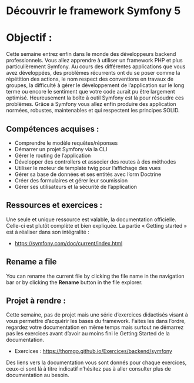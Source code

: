 
# Découvrir le framework Symfony 5

# Objectif :

Cette semaine entrez enfin dans le monde des développeurs backend professionnels. Vous allez apprendre à utiliser un framework PHP et plus particulièrement Symfony. Au cours des différentes applications que vous avez développées, des problèmes récurrents ont du se poser comme la répétition des actions, le nom respect des conventions en travaux de groupes, la difficulté à gérer le développement de l’application sur le long terme ou encore le sentiment que votre code aurait pu être largement optimisé. Heureusement la boîte à outil Symfony est là pour résoudre ces problèmes.
Grâce à Symfony vous allez enfin produire des application normées, robustes, maintenables et qui respectent les principes SOLID.

## Compétences acquises :

 - Comprendre le modèle requêtes/réponses
 - Démarrer un projet Symfony via la CLI
 - Gérer le routing de l’application
 - Développer des controllers et associer des routes à des méthodes
 - Utiliser le moteur de template twig pour l’affichage des vues
 - Gérer sa base de données et ses entités avec l’orm Doctrine
 - Créer des formulaires et gérer leur soumission
 - Gérer ses utilisateurs et la sécurité de l’application

## Ressources et exercices :

Une seule et unique ressource est valable, la documentation officielle. Celle-ci est plutôt complète et bien expliquée. La partie « Getting started » est à réaliser dans son intégralité :

 - https://symfony.com/doc/current/index.html

## Rename a file

You can rename the current file by clicking the file name in the navigation bar or by clicking the **Rename** button in the file explorer.

## Projet à rendre :

Cette semaine, pas de projet mais une série d’exercices didactisés visant à vous permettre d’acquérir les bases du framework. Faites les dans l’ordre, regardez votre documentation en même temps mais surtout ne démarrez pas les exercices avant d’avoir au moins fini le Getting Started de la documentation.

 - Exercices : https://thomgo.github.io/Exercices/backend/symfony

Des liens vers la documentation vous sont donnés pour chaque exercices, ceux-ci sont là à titre indicatif n’hésitez pas à aller consulter plus de documentation au besoin.
